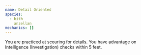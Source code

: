 ```yaml
---
name: Detail Oriented
species:
  - bith
    anzellan
mechanics: []
---
```

You are practiced at scouring for details. You have advantage on Intelligence (Investigation) checks within 5 feet.
